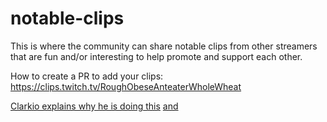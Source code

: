 # notable-clips
This is where the community can share notable clips from other streamers that are fun and/or interesting to help promote and support each other.

How to create a PR to add your clips: https://clips.twitch.tv/RoughObeseAnteaterWholeWheat

[Clarkio explains why he is doing this](https://clips.twitch.tv/DrabTriumphantBarracudaBudBlast)
[and](https://clips.twitch.tv/ArtisticCrazyLapwingSSSsss)
